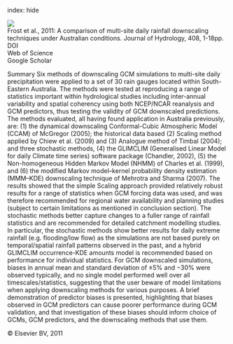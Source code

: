 index: hide

<div class="Citation">
    <div class="Citation-thumb CitationThumb-linked"  data-href="https://doi.org/10.1016/j.jhydrol.2011.06.021">
      <img src="https://static.claimspace.cloud/climate-study-static/refs/thumbs/9/Frost_et_al_2011-thumb.png" />
    </div>

  <div class="Citation-body">
    <div class="Citation-text">Frost et al., 2011: A comparison of multi-site daily rainfall downscaling techniques under Australian conditions. <span class="Article-journal">Journal of Hydrology, </span><span class="Article-volume">408, </span>1-18pp.</div>
    <div class="Citation-links">
      <div class="CitationLink" data-href="https://doi.org/10.1016/j.jhydrol.2011.06.021">
        <div class="CitationLink-icon CitationLink-Doi"></div>
        <div class="CitationLink-text">DOI</div>
      </div>
      <div class="CitationLink" data-href="http://cel.webofknowledge.com/InboundService.do?customersID=atyponcel&smartRedirect=yes&mode=FullRecord&IsProductCode=Yes&product=CEL&Init=Yes&Func=Frame&action=retrieve&SrcApp=literatum&SrcAuth=atyponcel&SID=7CNc3cIRaBKjGbSujFM&UT=WOS:000295607000001">
        <div class="CitationLink-icon CitationLink-Isi"></div>
        <div class="CitationLink-text">Web of Science</div>
      </div>
      <div class="CitationLink" data-href="https://scholar.google.com/scholar?q=10.1016/j.jhydrol.2011.06.021">
        <div class="CitationLink-icon CitationLink-Scholar"></div>
        <div class="CitationLink-text">Google Scholar</div>
      </div>
    </div>
  </div>
</div>

Summary                                   Six methods of downscaling GCM simulations to multi-site daily precipitation were applied to a set of 30 rain gauges located within South-Eastern Australia. The methods were tested at reproducing a range of statistics important within hydrological studies including inter-annual variability and spatial coherency using both NCEP/NCAR reanalysis and GCM predictors, thus testing the validity of GCM downscaled predictions. The methods evaluated, all having found application in Australia previously, are: (1) the dynamical downscaling Conformal-Cubic Atmospheric Model (CCAM) of McGregor (2005); the historical data based (2) Scaling method applied by Chiew et al. (2009) and (3) Analogue method of Timbal (2004); and three stochastic methods, (4) the GLIMCLIM (Generalised Linear Model for daily Climate time series) software package (Chandler, 2002), (5) the Non-homogeneous Hidden Markov Model (NHMM) of Charles et al. (1999), and (6) the modified Markov model–kernel probability density estimation (MMM–KDE) downscaling technique of Mehrotra and Sharma (2007). The results showed that the simple Scaling approach provided relatively robust results for a range of statistics when GCM forcing data was used, and was therefore recommended for regional water availability and planning studies (subject to certain limitations as mentioned in conclusion section). The stochastic methods better capture changes to a fuller range of rainfall statistics and are recommended for detailed catchment modelling studies. In particular, the stochastic methods show better results for daily extreme rainfall (e.g. flooding/low flow) as the simulations are not based purely on temporal/spatial rainfall patterns observed in the past, and a hybrid GLIMCLIM occurrence-KDE amounts model is recommended based on performance for individual statistics. For GCM downscaled simulations, biases in annual mean and standard deviation of ±5% and −30% were observed typically, and no single model performed well over all timescales/statistics, suggesting that the user beware of model limitations when applying downscaling methods for various purposes. A brief demonstration of predictor biases is presented, highlighting that biases observed in GCM predictors can cause poorer performance during GCM validation, and that investigation of these biases should inform choice of GCMs, GCM predictors, and the downscaling methods that use them.

<div class="Citation-copy">
&copy; Elsevier BV, 2011
</div>
